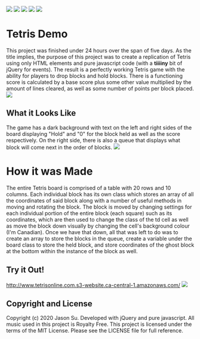![](https://img.shields.io/github/languages/top/Jason8908/TetrisGame) ![](https://img.shields.io/github/languages/count/Jason8908/TetrisGame) ![](https://img.shields.io/github/repo-size/Jason8908/TetrisGame) ![](https://img.shields.io/github/v/release/Jason8908/TetrisGame) ![](https://img.shields.io/github/contributors/Jason8908/TetrisGame?color=gre)
# Tetris Demo
This project was finished under 24 hours over the span of five days. As the title implies, the purpose of this project was to create a replication of Tetris using only HTML elements and pure javascript code (with a **tiiiiny** bit of jQuery for events). The result is a perfectly working Tetris game with the ability for players to drop blocks and hold blocks. There is a functioning score is calculated by a base score plus some other value multiplied by the amount of lines cleared, as well as some number of points per block placed. 
![](https://i.imgur.com/aaKcKVd.png)
## What it Looks Like
The game has a dark background with text on the left and right sides of the board displaying "Hold" and "0" for the block held as well as the score respectively. On the right side, there is also a queue that displays what block will come next in the order of blocks. 
![](https://i.imgur.com/i9RMFQW.png)
# How it was Made
The entire Tetris board is comprised of a table with 20 rows and 10 columns. Each individual block has its own class which stores an array of all the coordinates of said block along with a number of useful methods in moving and rotating the block. The block is moved by changing settings for each individual portion of the entire block (each square) such as its coordinates, which are then used to change the class of the td cell as well as move the block down visually by changing the cell's background colour (I'm Canadian). Once we have that down, all that was left to do was to create an array to store the blocks in the queue, create a variable under the board class to store the held block, and store coordinates of the ghost block at the bottom within the instance of the block as well.
## Try it Out!
http://www.tetrisonline.com.s3-website.ca-central-1.amazonaws.com/ ![](https://img.shields.io/website?down_color=lightgrey&down_message=offline&up_color=green&up_message=online&url=http%3A%2F%2Fwww.tetrisonline.com.s3-website.ca-central-1.amazonaws.com%2F)
## Copyright and License
Copyright (c) 2020 Jason Su. Developed with jQuery and pure javascript. All music used in this project is Royalty Free. This project is licensed under the terms of the MIT License. Please see the LICENSE file for full reference.

